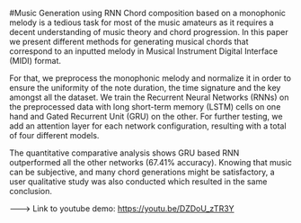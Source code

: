 #Music Generation using RNN
Chord composition based on a monophonic melody is a tedious task for most of the music amateurs as it requires a decent understanding of music theory and chord progression. In this paper we present different methods for generating musical chords that correspond to an inputted melody in Musical Instrument Digital Interface (MIDI) format.

For that, we preprocess the monophonic melody and normalize it in order to ensure the uniformity of the note duration, the time signature and the key amongst all the dataset. We train the Recurrent Neural Networks (RNNs) on the preprocessed data with long short-term memory (LSTM) cells on one hand and Gated Recurrent Unit (GRU) on the other. For further testing, we add an attention layer for each network configuration, resulting with a total of four different models.

The quantitative comparative analysis shows GRU based RNN outperformed all the other networks (67.41% accuracy). Knowing that music can be subjective, and many chord generations might be satisfactory, a user qualitative study was also conducted which resulted in the same conclusion. 

---> Link to youtube demo:  https://youtu.be/DZDoU_zTR3Y
